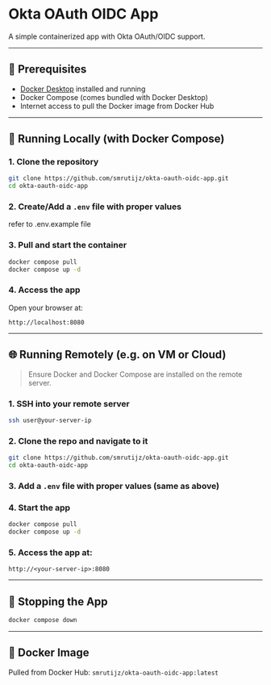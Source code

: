 # Okta OAuth OIDC App

A simple containerized app with Okta OAuth/OIDC support.

---

## 🔧 Prerequisites

- [Docker Desktop](https://www.docker.com/products/docker-desktop/) installed and running
- Docker Compose (comes bundled with Docker Desktop)
- Internet access to pull the Docker image from Docker Hub

---

## 🧪 Running Locally (with Docker Compose)

### 1. Clone the repository
```bash
git clone https://github.com/smrutijz/okta-oauth-oidc-app.git
cd okta-oauth-oidc-app
````

### 2. Create/Add a `.env` file with proper values
refer to .env.example file

### 3. Pull and start the container

```bash
docker compose pull
docker compose up -d
```

### 4. Access the app

Open your browser at:

```
http://localhost:8080
```

---

## 🌐 Running Remotely (e.g. on VM or Cloud)

> Ensure Docker and Docker Compose are installed on the remote server.

### 1. SSH into your remote server

```bash
ssh user@your-server-ip
```

### 2. Clone the repo and navigate to it

```bash
git clone https://github.com/smrutijz/okta-oauth-oidc-app.git
cd okta-oauth-oidc-app
```

### 3. Add a `.env` file with proper values (same as above)

### 4. Start the app

```bash
docker compose pull
docker compose up -d
```

### 5. Access the app at:

```
http://<your-server-ip>:8080
```

---

## 🛑 Stopping the App

```bash
docker compose down
```

---

## 🐳 Docker Image

Pulled from Docker Hub:
`smrutijz/okta-oauth-oidc-app:latest`
